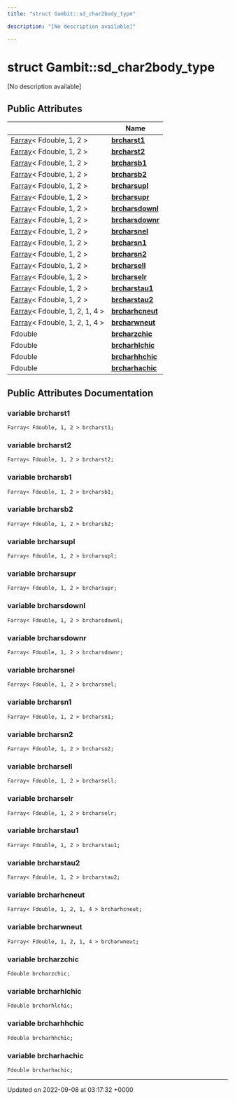 ```yaml
---
title: "struct Gambit::sd_char2body_type"

description: "[No description available]"

---
```


# struct Gambit::sd_char2body_type



[No description available]

## Public Attributes

|                | Name           |
| -------------- | -------------- |
| [Farray](/documentation/code/classes/classgambit_1_1farray/)< Fdouble, 1, 2 > | **[brcharst1](/documentation/code/classes/structgambit_1_1sd__char2body__type/#variable-brcharst1)**  |
| [Farray](/documentation/code/classes/classgambit_1_1farray/)< Fdouble, 1, 2 > | **[brcharst2](/documentation/code/classes/structgambit_1_1sd__char2body__type/#variable-brcharst2)**  |
| [Farray](/documentation/code/classes/classgambit_1_1farray/)< Fdouble, 1, 2 > | **[brcharsb1](/documentation/code/classes/structgambit_1_1sd__char2body__type/#variable-brcharsb1)**  |
| [Farray](/documentation/code/classes/classgambit_1_1farray/)< Fdouble, 1, 2 > | **[brcharsb2](/documentation/code/classes/structgambit_1_1sd__char2body__type/#variable-brcharsb2)**  |
| [Farray](/documentation/code/classes/classgambit_1_1farray/)< Fdouble, 1, 2 > | **[brcharsupl](/documentation/code/classes/structgambit_1_1sd__char2body__type/#variable-brcharsupl)**  |
| [Farray](/documentation/code/classes/classgambit_1_1farray/)< Fdouble, 1, 2 > | **[brcharsupr](/documentation/code/classes/structgambit_1_1sd__char2body__type/#variable-brcharsupr)**  |
| [Farray](/documentation/code/classes/classgambit_1_1farray/)< Fdouble, 1, 2 > | **[brcharsdownl](/documentation/code/classes/structgambit_1_1sd__char2body__type/#variable-brcharsdownl)**  |
| [Farray](/documentation/code/classes/classgambit_1_1farray/)< Fdouble, 1, 2 > | **[brcharsdownr](/documentation/code/classes/structgambit_1_1sd__char2body__type/#variable-brcharsdownr)**  |
| [Farray](/documentation/code/classes/classgambit_1_1farray/)< Fdouble, 1, 2 > | **[brcharsnel](/documentation/code/classes/structgambit_1_1sd__char2body__type/#variable-brcharsnel)**  |
| [Farray](/documentation/code/classes/classgambit_1_1farray/)< Fdouble, 1, 2 > | **[brcharsn1](/documentation/code/classes/structgambit_1_1sd__char2body__type/#variable-brcharsn1)**  |
| [Farray](/documentation/code/classes/classgambit_1_1farray/)< Fdouble, 1, 2 > | **[brcharsn2](/documentation/code/classes/structgambit_1_1sd__char2body__type/#variable-brcharsn2)**  |
| [Farray](/documentation/code/classes/classgambit_1_1farray/)< Fdouble, 1, 2 > | **[brcharsell](/documentation/code/classes/structgambit_1_1sd__char2body__type/#variable-brcharsell)**  |
| [Farray](/documentation/code/classes/classgambit_1_1farray/)< Fdouble, 1, 2 > | **[brcharselr](/documentation/code/classes/structgambit_1_1sd__char2body__type/#variable-brcharselr)**  |
| [Farray](/documentation/code/classes/classgambit_1_1farray/)< Fdouble, 1, 2 > | **[brcharstau1](/documentation/code/classes/structgambit_1_1sd__char2body__type/#variable-brcharstau1)**  |
| [Farray](/documentation/code/classes/classgambit_1_1farray/)< Fdouble, 1, 2 > | **[brcharstau2](/documentation/code/classes/structgambit_1_1sd__char2body__type/#variable-brcharstau2)**  |
| [Farray](/documentation/code/classes/classgambit_1_1farray/)< Fdouble, 1, 2, 1, 4 > | **[brcharhcneut](/documentation/code/classes/structgambit_1_1sd__char2body__type/#variable-brcharhcneut)**  |
| [Farray](/documentation/code/classes/classgambit_1_1farray/)< Fdouble, 1, 2, 1, 4 > | **[brcharwneut](/documentation/code/classes/structgambit_1_1sd__char2body__type/#variable-brcharwneut)**  |
| Fdouble | **[brcharzchic](/documentation/code/classes/structgambit_1_1sd__char2body__type/#variable-brcharzchic)**  |
| Fdouble | **[brcharhlchic](/documentation/code/classes/structgambit_1_1sd__char2body__type/#variable-brcharhlchic)**  |
| Fdouble | **[brcharhhchic](/documentation/code/classes/structgambit_1_1sd__char2body__type/#variable-brcharhhchic)**  |
| Fdouble | **[brcharhachic](/documentation/code/classes/structgambit_1_1sd__char2body__type/#variable-brcharhachic)**  |

## Public Attributes Documentation

### variable brcharst1

```
Farray< Fdouble, 1, 2 > brcharst1;
```


### variable brcharst2

```
Farray< Fdouble, 1, 2 > brcharst2;
```


### variable brcharsb1

```
Farray< Fdouble, 1, 2 > brcharsb1;
```


### variable brcharsb2

```
Farray< Fdouble, 1, 2 > brcharsb2;
```


### variable brcharsupl

```
Farray< Fdouble, 1, 2 > brcharsupl;
```


### variable brcharsupr

```
Farray< Fdouble, 1, 2 > brcharsupr;
```


### variable brcharsdownl

```
Farray< Fdouble, 1, 2 > brcharsdownl;
```


### variable brcharsdownr

```
Farray< Fdouble, 1, 2 > brcharsdownr;
```


### variable brcharsnel

```
Farray< Fdouble, 1, 2 > brcharsnel;
```


### variable brcharsn1

```
Farray< Fdouble, 1, 2 > brcharsn1;
```


### variable brcharsn2

```
Farray< Fdouble, 1, 2 > brcharsn2;
```


### variable brcharsell

```
Farray< Fdouble, 1, 2 > brcharsell;
```


### variable brcharselr

```
Farray< Fdouble, 1, 2 > brcharselr;
```


### variable brcharstau1

```
Farray< Fdouble, 1, 2 > brcharstau1;
```


### variable brcharstau2

```
Farray< Fdouble, 1, 2 > brcharstau2;
```


### variable brcharhcneut

```
Farray< Fdouble, 1, 2, 1, 4 > brcharhcneut;
```


### variable brcharwneut

```
Farray< Fdouble, 1, 2, 1, 4 > brcharwneut;
```


### variable brcharzchic

```
Fdouble brcharzchic;
```


### variable brcharhlchic

```
Fdouble brcharhlchic;
```


### variable brcharhhchic

```
Fdouble brcharhhchic;
```


### variable brcharhachic

```
Fdouble brcharhachic;
```


-------------------------------

Updated on 2022-09-08 at 03:17:32 +0000